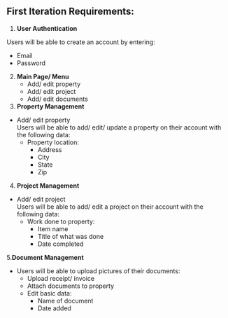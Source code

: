## First Iteration Requirements:
1. **User Authentication**

Users will be able to create an account by entering:
   - Email 
   - Password 

2. **Main Page/ Menu**
   - Add/ edit property
   - Add/ edit project
   - Add/ edit documents
3. **Property Management** 
- Add/ edit property  
   Users will be able to add/ edit/ update a property on their account with the following data:
     - Property location:
       - Address
       - City
       - State
       - Zip 
4. **Project Management**
- Add/ edit project  
   Users will be able to add/ edit a project on their account with the following data:
     - Work done to property:
       - Item name
       - Title of what was done
       - Date completed

5.**Document Management**
- Users will be able to upload pictures of their documents:
  - Upload receipt/ invoice
  - Attach documents to property
  - Edit basic data:
    - Name of document
    - Date added


